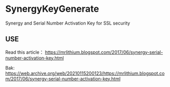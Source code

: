 # SynergyKeyGenerate
Synergy and Serial Number Activation Key for SSL security

## USE
Read this article：
https://mrlithium.blogspot.com/2017/06/synergy-serial-number-activation-key.html

Bak:
https://web.archive.org/web/20210115200123/https://mrlithium.blogspot.com/2017/06/synergy-serial-number-activation-key.html
